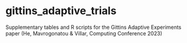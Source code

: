 # gittins_adaptive_trials
Supplementary tables and R scripts for the Gittins Adaptive Experiments paper (He, Mavrogonatou &amp; Villar, Computing Conference 2023)

